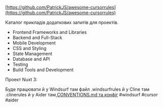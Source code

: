 <!--
date: 2025-01-22T11:26:57
-->

[https://github.com/PatrickJS/awesome-cursorrules](https://github.com/PatrickJS/awesome-cursorrules) 

Каталог прикладів додаткових запитів для проектів. 

* Frontend Frameworks and Libraries
* Backend and Full-Stack
* Mobile Development
* CSS and Styling
* State Management
* Database and API
* Testing
* Build Tools and Development

Проект Nuxt 3:


Буде працювати й у Windsurf там файл .windsurfrules 
й у Cline там .clinerules 
й у Aider там[ CONVENTIONS.md та конфіг](https://aider.chat/docs/usage/conventions.html) 
 #windsurf #cursor #aider